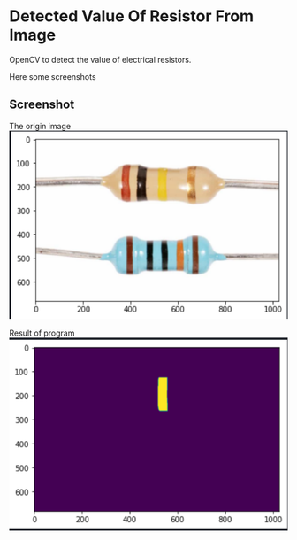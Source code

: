 # Detected Value Of Resistor From Image
 OpenCV to detect the value of electrical resistors.

Here some screenshots

## Screenshot
The origin image
![App Screenshot](https://raw.githubusercontent.com/muq2002/DetectedValueOfResistorFromImage/main/screenshoot/value_of_resistor.png)

Result of program
![App Screenshot](https://raw.githubusercontent.com/muq2002/DetectedValueOfResistorFromImage/main/screenshoot/result_value_of_resistor.png)

